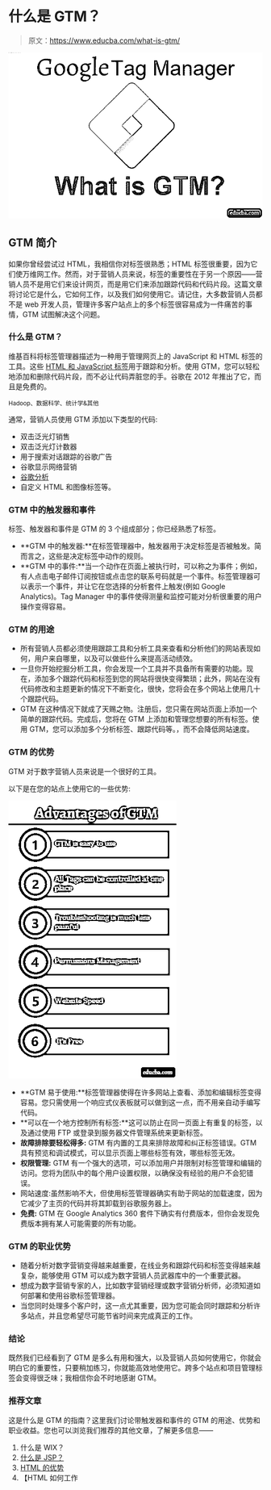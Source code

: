 # 什么是 GTM？

> 原文：<https://www.educba.com/what-is-gtm/>

![what is gtm](img/49f5a68f7058b1e994ddbf077fee70fd.png)



## GTM 简介

如果你曾经尝试过 HTML，我相信你对标签很熟悉；HTML 标签很重要，因为它们使万维网工作。然而，对于营销人员来说，标签的重要性在于另一个原因——营销人员不是用它们来设计网页，而是用它们来添加跟踪代码和代码片段。这篇文章将讨论它是什么，它如何工作，以及我们如何使用它。请记住，大多数营销人员都不是 web 开发人员，管理许多客户站点上的多个标签很容易成为一件痛苦的事情，GTM 试图解决这个问题。

### 什么是 GTM？

维基百科将标签管理器描述为一种用于管理网页上的 JavaScript 和 HTML 标签的工具。这些 [HTML 和 JavaScript 标签](https://www.educba.com/html-vs-javascript/)用于跟踪和分析。使用 GTM，您可以轻松地添加和删除代码片段，而不必让代码弄脏您的手。谷歌在 2012 年推出了它，而且是免费的。

<small>Hadoop、数据科学、统计学&其他</small>

通常，营销人员使用 GTM 添加以下类型的代码:

*   双击泛光灯销售
*   双击泛光灯计数器
*   用于搜索对话跟踪的谷歌广告
*   谷歌显示网络营销
*   [谷歌分析](https://www.educba.com/what-is-google-analytics/)
*   自定义 HTML 和图像标签等。

### GTM 中的触发器和事件

标签、触发器和事件是 GTM 的 3 个组成部分；你已经熟悉了标签。

*   **GTM 中的触发器:**在标签管理器中，触发器用于决定标签是否被触发。简而言之，这些是决定标签中动作的规则。
*   **GTM 中的事件:**当一个动作在页面上被执行时，可以称之为事件；例如，有人点击电子邮件订阅按钮或点击您的联系号码就是一个事件。标签管理器可以表示一个事件，并让它在您选择的分析套件上触发(例如 Google Analytics)。Tag Manager 中的事件使得测量和监控可能对分析很重要的用户操作变得容易。

### GTM 的用途

*   所有营销人员都必须使用跟踪工具和分析工具来查看和分析他们的网站表现如何，用户来自哪里，以及可以做些什么来提高活动绩效。
*   一旦你开始挖掘分析工具，你会发现一个工具并不具备所有需要的功能。现在，添加多个跟踪代码和标签到您的网站将很快变得繁琐；此外，网站在没有代码修改和主题更新的情况下不断变化，很快，您将会在多个网站上使用几十个跟踪代码。
*   GTM 在这种情况下就成了天赐之物。注册后，您只需在网站页面上添加一个简单的跟踪代码。完成后，您将在 GTM 上添加和管理您想要的所有标签。使用 GTM，您可以添加多个分析标签、跟踪代码等。，而不会降低网站速度。

### GTM 的优势

GTM 对于数字营销人员来说是一个很好的工具。

以下是在您的站点上使用它的一些优势:

![advantages of GTM](img/2eb26682243c7cf3c02c092bfd30b21d.png)



*   **GTM 易于使用:**标签管理器使得在许多网站上查看、添加和编辑标签变得容易。您只需使用一个响应式仪表板就可以做到这一点，而不用亲自动手编写代码。
*   **可以在一个地方控制所有标签:**这可以防止在同一页面上有重复的标签，以及通过使用 FTP 或登录到服务器文件管理系统来更新标签。
*   **故障排除要轻松得多:** GTM 有内置的工具来排除故障和纠正标签错误。GTM 具有预览和调试模式，可以显示页面上哪些标签有效，哪些标签无效。
*   **权限管理:** GTM 有一个强大的选项，可以添加用户并限制对标签管理和编辑的访问。您将为团队中的每个用户设置权限，以确保没有经验的用户不会犯错误。
*   网站速度:虽然影响不大，但使用标签管理器确实有助于网站的加载速度，因为它减少了主页的代码并将其卸载到谷歌服务器上。
*   **免费:** GTM 在 Google Analytics 360 套件下确实有付费版本，但你会发现免费版本拥有某人可能需要的所有功能。

### GTM 的职业优势

*   随着分析对数字营销变得越来越重要，在线业务和跟踪代码和标签变得越来越复杂，能够使用 GTM 可以成为数字营销人员武器库中的一个重要武器。
*   想成为数字营销专家的人，比如数字营销经理或数字营销分析师，必须知道如何部署和使用谷歌标签管理器。
*   当您同时处理多个客户时，这一点尤其重要，因为您可能会同时跟踪和分析许多站点，并且您希望尽可能节省时间来完成真正的工作。

### 结论

既然我们已经看到了 GTM 是多么有用和强大，以及营销人员如何使用它，你就会明白它的重要性，只要稍加练习，你就能高效地使用它。跨多个站点和项目管理标签会变得很乏味；我相信你会不时地感谢 GTM。

### 推荐文章

这是什么是 GTM 的指南？这里我们讨论带触发器和事件的 GTM 的用途、优势和职业收益。您也可以浏览我们推荐的其他文章，了解更多信息——

1.  什么是 WIX？
2.  [什么是 JSP？](https://www.educba.com/what-is-jsp/)
3.  [HTML 的优势](https://www.educba.com/advantages-of-html/)
4.  【HTML 如何工作





